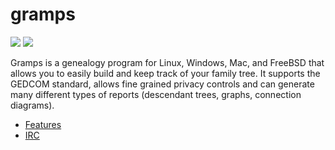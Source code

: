 # gramps
[![](https://img.shields.io/chocolatey/v/gramps?color=green&label=gramps)](https://chocolatey.org/packages/gramps) [![](https://img.shields.io/chocolatey/dt/gramps)](https://chocolatey.org/packages/gramps)

Gramps is a genealogy program for Linux, Windows, Mac, and FreeBSD that allows you to easily build and keep track of your family tree. It supports the GEDCOM standard, allows fine grained privacy controls and can generate many different types of reports (descendant trees, graphs, connection diagrams).

* [Features](https://gramps-project.org/features/)
* [IRC](irc://irc.freenode.net/#gramps)